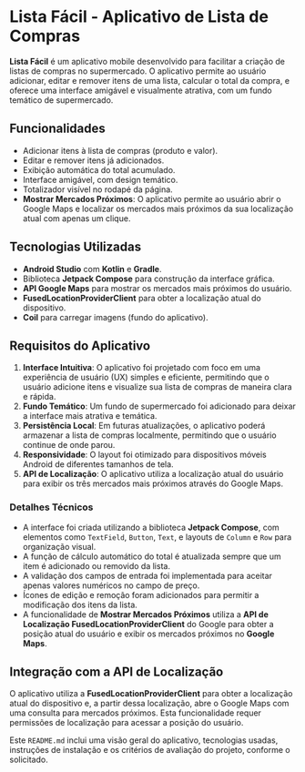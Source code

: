 # Lista Fácil - Aplicativo de Lista de Compras

**Lista Fácil** é um aplicativo mobile desenvolvido para facilitar a criação de listas de compras no supermercado. O aplicativo permite ao usuário adicionar, editar e remover itens de uma lista, calcular o total da compra, e oferece uma interface amigável e visualmente atrativa, com um fundo temático de supermercado.

## Funcionalidades

- Adicionar itens à lista de compras (produto e valor).
- Editar e remover itens já adicionados.
- Exibição automática do total acumulado.
- Interface amigável, com design temático.
- Totalizador visível no rodapé da página.
- **Mostrar Mercados Próximos**: O aplicativo permite ao usuário abrir o Google Maps e localizar os mercados mais próximos da sua localização atual com apenas um clique.

## Tecnologias Utilizadas

- **Android Studio** com **Kotlin** e **Gradle**.
- Biblioteca **Jetpack Compose** para construção da interface gráfica.
- **API Google Maps** para mostrar os mercados mais próximos do usuário.
- **FusedLocationProviderClient** para obter a localização atual do dispositivo.
- **Coil** para carregar imagens (fundo do aplicativo).

## Requisitos do Aplicativo

1. **Interface Intuitiva**: O aplicativo foi projetado com foco em uma experiência de usuário (UX) simples e eficiente, permitindo que o usuário adicione itens e visualize sua lista de compras de maneira clara e rápida.
2. **Fundo Temático**: Um fundo de supermercado foi adicionado para deixar a interface mais atrativa e temática.
3. **Persistência Local**: Em futuras atualizações, o aplicativo poderá armazenar a lista de compras localmente, permitindo que o usuário continue de onde parou.
4. **Responsividade**: O layout foi otimizado para dispositivos móveis Android de diferentes tamanhos de tela.
5. **API de Localização**: O aplicativo utiliza a localização atual do usuário para exibir os três mercados mais próximos através do Google Maps.

### Detalhes Técnicos

- A interface foi criada utilizando a biblioteca **Jetpack Compose**, com elementos como `TextField`, `Button`, `Text`, e layouts de `Column` e `Row` para organização visual.
- A função de cálculo automático do total é atualizada sempre que um item é adicionado ou removido da lista.
- A validação dos campos de entrada foi implementada para aceitar apenas valores numéricos no campo de preço.
- Ícones de edição e remoção foram adicionados para permitir a modificação dos itens da lista.
- A funcionalidade de **Mostrar Mercados Próximos** utiliza a **API de Localização FusedLocationProviderClient** do Google para obter a posição atual do usuário e exibir os mercados próximos no **Google Maps**.

## Integração com a API de Localização

O aplicativo utiliza a **FusedLocationProviderClient** para obter a localização atual do dispositivo e, a partir dessa localização, abre o Google Maps com uma consulta para mercados próximos. Esta funcionalidade requer permissões de localização para acessar a posição do usuário.


Este `README.md` inclui uma visão geral do aplicativo, tecnologias usadas, instruções de instalação e os critérios de avaliação do projeto, conforme o solicitado.

